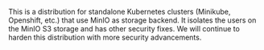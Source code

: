 This is a distribution for standalone Kubernetes clusters (Minikube, Openshift, etc.) that use MinIO as storage backend.
It isolates the users on the MinIO S3 storage and has other security fixes.
We will continue to harden this distribution with more security advancements.
